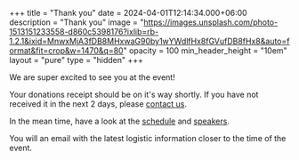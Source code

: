 +++
title = "Thank you"
date = 2024-04-01T12:14:34.000+06:00
description = "Thank you"
image = "https://images.unsplash.com/photo-1513151233558-d860c5398176?ixlib=rb-1.2.1&ixid=MnwxMjA3fDB8MHxwaG90by1wYWdlfHx8fGVufDB8fHx8&auto=format&fit=crop&w=1470&q=80"
opacity = 100
min_header_height = "10em"
layout = "pure"
type = "hidden"
+++

We are super excited to see you at the event!

Your donations receipt should be on it's way shortly. If you have not received it in the next 2 days, please [contact us](/contact).

In the mean time, have a look at the [schedule](/schedule) and [speakers](/speakers).

You will an email with the latest logistic information closer to the time of the event.
